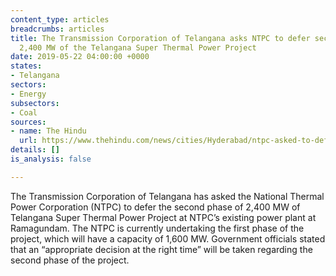 ```yaml
---
content_type: articles
breadcrumbs: articles
title: The Transmission Corporation of Telangana asks NTPC to defer second phase of
  2,400 MW of the Telangana Super Thermal Power Project
date: 2019-05-22 04:00:00 +0000
states:
- Telangana
sectors:
- Energy
subsectors:
- Coal
sources:
- name: The Hindu
  url: https://www.thehindu.com/news/cities/Hyderabad/ntpc-asked-to-defer-phase-ii-of-telangana-power-plant/article27175234.ece
details: []
is_analysis: false

---
```

The Transmission Corporation of Telangana has asked the National Thermal Power Corporation (NTPC) to defer the second phase of 2,400 MW of Telangana Super Thermal Power Project at NTPC’s existing power plant at Ramagundam. The NTPC is currently undertaking the first phase of the project, which will have a capacity of 1,600 MW. Government officials stated that an “appropriate decision at the right time” will be taken regarding the second phase of the project.